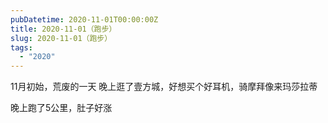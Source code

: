 ```yaml
---
pubDatetime: 2020-11-01T00:00:00Z
title: 2020-11-01（跑步）
slug: 2020-11-01（跑步）
tags:
  - "2020"
---
```


11月初始，荒废的一天
晚上逛了壹方城，好想买个好耳机，骑摩拜像来玛莎拉蒂

晚上跑了5公里，肚子好涨
